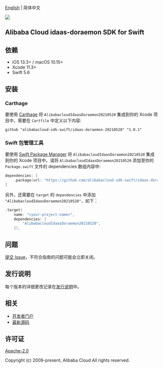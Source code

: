 [English](README.md) | 简体中文

![](https://aliyunsdk-pages.alicdn.com/icons/AlibabaCloud.svg)

## Alibaba Cloud idaas-doraemon SDK for Swift

## 依赖

- iOS 13.3+ / macOS 10.15+
- Xcode 11.3+
- Swift 5.6

## 安装

### Carthage

要使用 [Carthage](https://github.com/Carthage/Carthage) 将 `AlibabacloudIdaasDoraemon20210520` 集成到你的 Xcode 项目中，需要在 `Cartfile` 中定义以下内容:

```ogdl
github "alibabacloud-sdk-swift/idaas-doraemon-20210520" "1.0.1"
```

### Swift 包管理工具

要使用 [Swift Package Manager](https://swift.org/package-manager/) 将 `AlibabacloudIdaasDoraemon20210520` 集成到你的 Xcode 项目中，请将 `AlibabacloudIdaasDoraemon20210520` 添加至你的 `Package.swift` 文件的 dependencies 数组内容中:

```swift
dependencies: [
    .package(url: "https://github.com/alibabacloud-sdk-swift/idaas-doraemon-20210520.git", from: "1.0.1")
]
```

另外，还需要在 `target` 的 `dependencies` 中添加 `"AlibabacloudIdaasDoraemon20210520"`，如下：

```swift
.target(
    name: "<your-project-name>",
    dependencies: [
        "AlibabacloudIdaasDoraemon20210520",
    ]),
```

## 问题

[提交 Issue](https://github.com/alibabacloud-sdk-swift/idaas-doraemon-20210520/issues/new)，不符合指南的问题可能会立即关闭。

## 发行说明

每个版本的详细更改记录在[发行说明](./ChangeLog.txt)中。

## 相关

* [开发者门户](https://next.api.aliyun.com/home)
* [最新源码](https://github.com/alibabacloud-sdk-swift/idaas-doraemon-20210520)

## 许可证

[Apache-2.0](http://www.apache.org/licenses/LICENSE-2.0)

Copyright (c) 2009-present, Alibaba Cloud All rights reserved.

